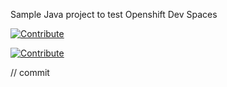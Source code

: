 Sample Java project to test Openshift Dev Spaces

[![Contribute](https://www.eclipse.org/che/contribute.svg)](https://devspaces.apps.cluster-28t5r.28t5r.sandbox1254.opentlc.com/f?url=https://github.com/agiertli/dev-spaces-test)


[![Contribute](https://www.jetbrains.com/remote-development/gateway/img/gateway_header.svg)](https://workspaces.openshift.com/#https://github.com/agiertli/dev-spaces-test&che-editor=https://eclipse-che.github.io/che-plugin-registry/main/v3/plugins/che-incubator/che-idea-server/next/devfile.yaml)



// commit
